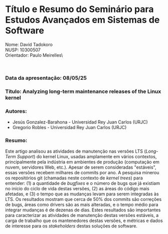 # Título e Resumo do Seminário para Estudos Avançados em Sistemas de Software

Nome: David Tadokoro\
NUSP: 10300507\
Orientador: Paulo Meirelles\

<br>

### Data da apresentação: 08/05/25

### Título: Analyzing long-term maintenance releases of the Linux kernel

### Autores:

* Jesús Gonzalez-Barahona - Universidad Rey Juan Carlos (URJC)
* Gregorio Robles - Universidad Rey Juan Carlos (URJC)

### Resumo:

Este artigo analisou as atividades de manutenção nas versões LTS (_Long-Term
Support_) do kernel Linux, usadas amplamente em vários contextos, principalmente
pela indústria em ambientes de produção (computação em nuvem, servidores Web,
etc.). Apesar de serem consideradas "estáveis", essas versões recebem milhares
de commits por ano. A pesquisa minerou os repositórios git (chamadas neste
contexto de _kernel trees_) para entender: (1) a quantidade de _bugfixes_ e o
número de bugs que já existiam no início do ciclo de vida destas versões, (2) as
áreas do código mais afetadas, e (3) o tempo que as mudanças levam para serem
integradas às LTS. Os resultados mostram que cerca de 50% dos commits são
correções de bugs, áreas como drivers são as mais alteradas, e o tempo médio
para integrar mudanças é de dezenas de dias. Estes resultados são importantes
para caracterizar as atividades de manutenção destas versões estáveis, a carga
de trabalho que os mantenedores destas versões, e métricas e dados de interesse
para os _stakeholders_ destas soluções de software. 
